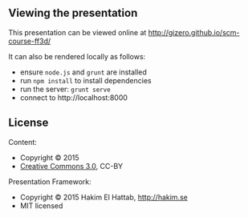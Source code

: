 ## Viewing the presentation

This presentation can be viewed online at http://gizero.github.io/scm-course-ff3d/

It can also be rendered locally as follows:
- ensure `node.js` and `grunt` are installed
- run `npm install` to install dependencies
- run the server: `grunt serve`
- connect to http://localhost:8000

## License

Content:
- Copyright &copy; 2015
- [Creative Commons 3.0](http://creativecommons.org/licenses/by/3.0/), CC-BY

Presentation Framework:
- Copyright &copy; 2015 Hakim El Hattab, http://hakim.se
- MIT licensed
